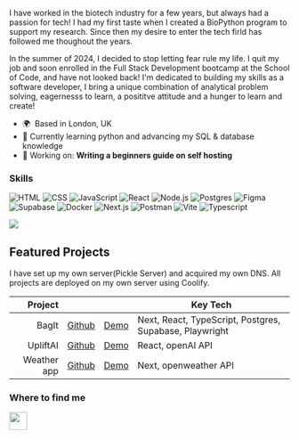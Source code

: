 I have worked in the biotech industry for a few years, but always had a passion for tech! I had my first taste when I created a BioPython program to support my research. Since then my desire to enter the tech firld has followed me thoughout the years.

In the summer of 2024, I decided to stop letting fear rule my life. I quit my job and soon enrolled in the Full Stack Development bootcamp at the School of Code, and have not looked back! I'm dedicated to building my skills as a software developer, I bring a unique combination of analytical problem solving, eagernesss to learn, a posititve attitude and a hunger to learn and create!

- 🌍  Based in London, UK
- 🌱 Currently learning python and advancing my SQL & database knowledge
- 🔭 Working on: **Writing a beginners guide on self hosting**

[comment]: <> (- 📫 How to reach me: **[your email address or other contact information]**)


### Skills 
<p align="left">
  
![HTML](https://img.shields.io/badge/-HTML-E34F26?style=flat-square&logo=html5&logoColor=white)
![CSS](https://img.shields.io/badge/-CSS-1572B6?style=flat-square&logo=css3&logoColor=white)
![JavaScript](https://img.shields.io/badge/-JavaScript-F7DF1E?style=flat-square&logo=javascript&logoColor=black)
![React](https://img.shields.io/badge/-React-61DAFB?style=flat-square&logo=react&logoColor=black)
![Node.js](https://img.shields.io/badge/-Node.js-339933?style=flat-square&logo=node.js&logoColor=white)
![Postgres](https://img.shields.io/badge/PostgreSQL-316192?style=flat-square&logo=postgresql&logoColor=white)
![Figma](https://img.shields.io/badge/Figma-F24E1E?style=flat-square&logo=figma&logoColor=white)
![Supabase](https://img.shields.io/badge/Supabase-181818?style=flat-square&logo=supabase&logoColor=white)
![Docker](https://img.shields.io/badge/Docker-2CA5E0?style=flat-square&logo=docker&logoColor=white)
![Next.js](https://img.shields.io/badge/next%20js-000000?style=flat-square&logo=nextdotjs&logoColor=white)
![Postman](https://img.shields.io/badge/Postman-FF6C37?style=flat-square&logo=Postman&logoColor=white)
![Vite](https://img.shields.io/badge/Vite-B73BFE?style=flat-square&logo=vite&logoColor=FFD62E)
![Typescript](https://img.shields.io/badge/TypeScript-007ACC?style=flat-square&logo=typescript&logoColor=white)

<img src="https://www.codewars.com/users/ssais/badges/micro"/></div> 

</p>

[comment]: <> ( To create more badges, use https://github.com/alexandresanlim/Badges4-README.md-Profile)


## Featured Projects 


I have set up my own server(Pickle Server) and acquired my own DNS. All projects are deployed on my own server using Coolify.



|               Project |                                                            |                                                          | Key Tech             |
| --------------------: | ---------------------------------------------------------- | -------------------------------------------------------- | -------------------- |
| BagIt| [Github](https://github.com/SchoolOfCode/bc13_final-project_front-end-beast-code) | [Demo](https://bc13-final-project-front-end-beast-code-beast-code.vercel.app/) | Next, React, TypeScript, Postgres, Supabase, Playwright     |
|          UpliftAI | [Github](https://github.com/faseehahmed1/FrontEnd_Solo_HackStreetBoys)        | [Demo](https://connect-project-hub.netlify.app/)         | React, openAI API     |
|          Weather app | [Github](https://github.com/faseehahmed1/portfolio)        | [Demo](https://faseehahmed.netlify.app/)         | Next, openweather API     |



[comment]: <> (This is a comment, it will not be included)


### Where to find me
                  
<p align="left">
<a href="https://www.linkedin.com/in/sayed-sais-47b47a105" target="_blank" rel="noreferrer">
<picture>
<source media="(prefers-color-scheme: dark)" srcset="https://raw.githubusercontent.com/danielcranney/readme-generator/main/public/icons/socials/linkedin-dark.svg"/>
<source media="(prefers-color-scheme: light)" srcset="https://raw.githubusercontent.com/danielcranney/readme-generator/main/public/icons/socials/linkedin.svg" />
<img src="https://raw.githubusercontent.com/danielcranney/readme-generator/main/public/icons/socials/linkedin.svg" width="32" height="32" />
</picture>
</a></p>



